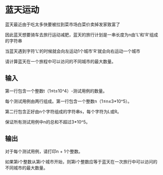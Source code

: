 # 蓝天运动

蓝天最近由于吃太多快要被拉到菜市场白菜价卖掉发家致富了

因此蓝天想要骑车去旅行运动减肥，蓝天的旅行计划是一串长度为n由'L'和'R'组成的字符串

当蓝天遇到字符'L'的时候就会向左运动1个城市'R'就会向右运动一个城市

请计算蓝天在一个旅程中可以访问的不同城市的最大数量。

## 输入

第一行包含一个整数t（1≤t≤10^4）-测试用例的数量。 

每个测试用例由两行组成。第一行包含一个整数n（1≤n≤3*10^5）。

第二行包含正好由n个字符组成的字符串s，每个字符为L或R。 

保证所有测试用例中n的总和不超过3*10^5。 

## 输出 

对于每个测试用例，请打印n + 1个整数。

如果第i个整数从第i个城市开始，则第i个整数应等于蓝天在一次旅行中可以访问的不同城市的最大数量。 